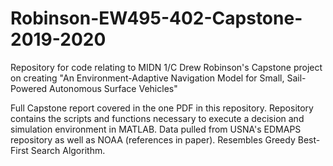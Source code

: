 # Robinson-EW495-402-Capstone-2019-2020
Repository for code relating to MIDN 1/C Drew Robinson's Capstone project on creating "An Environment-Adaptive Navigation Model for Small, Sail-Powered Autonomous Surface Vehicles"

Full Capstone report covered in the one PDF in this repository.
Repository contains the scripts and functions necessary to execute a decision and simulation environment in MATLAB.
Data pulled from USNA's EDMAPS repository as well as NOAA (references in paper).
Resembles Greedy Best-First Search Algorithm.
